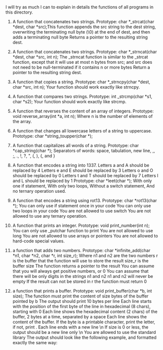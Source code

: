 I will try as much I can to explain in details the functions of all programs in this directory.

1. A function that concatenates two strings.
Prototype: char *_strcat(char *dest, char *src);This function appends the src string to the dest string, overwriting the terminating null byte (\0) at the 
end of dest, and then adds a terminating null byte
Returns a pointer to the resulting string dest.

2. A function that concatenates two strings.
Prototype: char *_strncat(char *dest, char *src, int n);
The _strncat function is similar to the _strcat function, except that
it will use at most n bytes from src; and
src does not need to be null-terminated if it contains n or more bytes
Return a pointer to the resulting string dest.

3. A function that copies a string.
Prototype: char *_strncpy(char *dest, char *src, int n);
Your function should work exactly like strncpy.

4. A function that compares two strings.
Prototype: int _strcmp(char *s1, char *s2);
Your function should work exactly like strcmp.

5. A function that reverses the content of an array of integers.
Prototype: void reverse_array(int *a, int n);
Where n is the number of elements of the array.

6. A function that changes all lowercase letters of a string to uppercase.
Prototype: char *string_toupper(char *);

7. A function that capitalizes all words of a string.
Prototype: char *cap_string(char *);
Separators of words: space, tabulation, new line, ,, ;, ., !, ?, ", (, ), 
{, and }

8. A function that encodes a string into 1337.
Letters a and A should be replaced by 4
Letters e and E should be replaced by 3
Letters o and O should be replaced by 0
Letters t and T should be replaced by 7
Letters l and L should be replaced by 1
Prototype: char *leet(char *);
With only one if statement,
With only two loops,
Without a switch statement,
And no ternary operation used.

9. A function that encodes a string using rot13.
Prototype: char *rot13(char *);
You can only use if statement once in your code
You can only use two loops in your code
You are not allowed to use switch
You are not allowed to use any ternary operation.

10. A function that prints an integer.
Prototype: void print_number(int n);
You can only use _putchar function to print
You are not allowed to use long
You are not allowed to use arrays or pointers
You are not allowed to hard-code special values.

12. a function that adds two numbers.
Prototype: char *infinite_add(char *n1, char *n2, char *r, int size_r);
Where n1 and n2 are the two numbers
r is the buffer that the function will use to store the result
size_r is the buffer size
The function returns a pointer to the result
You can assume that you will always get positive numbers, or 0
You can assume that there will be only digits in the strings n1 and n2
n1 and n2 will never be empty
If the result can not be stored in r the function must return 0

13. a function that prints a buffer.
Prototype: void print_buffer(char *b, int size);
The function must print the content of size bytes of the buffer pointed by b
The output should print 10 bytes per line
Each line starts with the position of the first byte of the line in hexadecimal (8 chars), starting with 0
Each line shows the hexadecimal content (2 chars) of the buffer, 2 bytes at a time, separated by a space
Each line shows the content of the buffer. If the byte is a printable character, print the letter, if not, print .
Each line ends with a new line \n
If size is 0 or less, the output should be a new line only \n
You are allowed to use the standard library
The output should look like the following example, and formatted exactly the same way:
